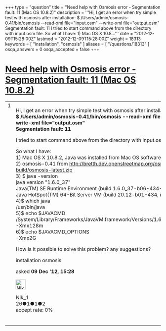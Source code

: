 +++
type = "question"
title = "Need help with Osmosis error - Segmentation fault: 11 (Mac OS 10.8.2)"
description = '''Hi, I get an error when try simple test with osmosis after installation:  $ /Users/admin/osmosis-0.41/bin/osmosis --read-xml file=&quot;input.osm&quot; --write-xml file=&quot;output.osm&quot;  Segmentation fault: 11 I tried to start command above from the directory with input.osm file. So what I have:  1) Mac OS X 10.8...'''
date = "2012-12-09T15:28:00Z"
lastmod = "2012-12-09T15:28:00Z"
weight = 18313
keywords = [ "installation", "osmosis" ]
aliases = [ "/questions/18313" ]
osqa_answers = 0
osqa_accepted = false
+++

<div class="headNormal">

# [Need help with Osmosis error - Segmentation fault: 11 (Mac OS 10.8.2)](/questions/18313/need-help-with-osmosis-error-segmentation-fault-11-mac-os-1082)

</div>

<div id="main-body">

<div id="askform">

<table id="question-table" style="width:100%;">
<colgroup>
<col style="width: 50%" />
<col style="width: 50%" />
</colgroup>
<tbody>
<tr>
<td style="width: 30px; vertical-align: top"><div class="vote-buttons">
<span id="post-18313-upvote" class="ajax-command post-vote up" rel="nofollow" title="I like this post (click again to cancel)"> </span>
<div id="post-18313-score" class="post-score" title="current number of votes">
1
</div>
<span id="post-18313-downvote" class="ajax-command post-vote down" rel="nofollow" title="I dont like this post (click again to cancel)"> </span> <span id="favorite-mark" class="ajax-command favorite-mark" rel="nofollow" title="mark/unmark this question as favorite (click again to cancel)"> </span>
<div id="favorite-count" class="favorite-count">
&#10;</div>
</div></td>
<td><div id="item-right">
<div class="question-body">
<p>Hi, I get an error when try simple test with osmosis after installation:<br />
<strong>$ /Users/admin/osmosis-0.41/bin/osmosis --read-xml file="input.osm" --write-xml file="output.osm"</strong><br />
<strong>Segmentation fault: 11</strong></p>
<p>I tried to start command above from the directory with input.osm file.</p>
<p>So what I have:<br />
1) Mac OS X 10.8.2, Java was installed from Mac OS software update<br />
2) osmosis-0.41 from <a href="http://bretth.dev.openstreetmap.org/osmosis-build/osmosis-latest.zip">http://bretth.dev.openstreetmap.org/osmosis-build/osmosis-latest.zip</a><br />
3) $ java -version<br />
java version "1.6.0_37"<br />
Java(TM) SE Runtime Environment (build 1.6.0_37-b06-434-11M3909)<br />
Java HotSpot(TM) 64-Bit Server VM (build 20.12-b01-434, mixed mode)<br />
4)$ which java<br />
/usr/bin/java<br />
5)$ echo $JAVACMD<br />
/System/Library/Frameworks/JavaVM.framework/Versions/1.6/Commands/java -Xmx128m<br />
6)$ echo $JAVACMD_OPTIONS<br />
-Xmx2G</p>
<p>How is it possible to solve this problem? any suggestions?</p>
</div>
<div id="question-tags" class="tags-container tags">
<span class="post-tag tag-link-installation" rel="tag" title="see questions tagged &#39;installation&#39;">installation</span> <span class="post-tag tag-link-osmosis" rel="tag" title="see questions tagged &#39;osmosis&#39;">osmosis</span>
</div>
<div id="question-controls" class="post-controls">
&#10;</div>
<div class="post-update-info-container">
<div class="post-update-info post-update-info-user">
<p>asked <strong>09 Dec '12, 15:28</strong></p>
<img src="https://secure.gravatar.com/avatar/d4f40891b5cbfe183f81c42309e4e3c5?s=32&amp;d=identicon&amp;r=g" class="gravatar" width="32" height="32" alt="Nik_1&#39;s gravatar image" />
<p><span>Nik_1</span><br />
<span class="score" title="26 reputation points">26</span><span title="1 badges"><span class="badge1">●</span><span class="badgecount">1</span></span><span title="1 badges"><span class="silver">●</span><span class="badgecount">1</span></span><span title="2 badges"><span class="bronze">●</span><span class="badgecount">2</span></span><br />
<span class="accept_rate" title="Rate of the user&#39;s accepted answers">accept rate:</span> <span title="Nik_1 has no accepted answers">0%</span> </br></br></p>
</div>
</div>
<div id="comments-container-18313" class="comments-container">
&#10;</div>
<div id="comment-tools-18313" class="comment-tools">
&#10;</div>
<div class="clear">
&#10;</div>
<div id="comment-18313-form-container" class="comment-form-container">
&#10;</div>
<div class="clear">
&#10;</div>
</div></td>
</tr>
</tbody>
</table>

</div>

</div>

